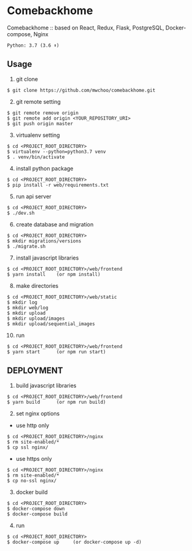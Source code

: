 # Comebackhome

Comebackhome :: based on React, Redux, Flask, PostgreSQL, Docker-compose, Nginx<br />
```
Python: 3.7 (3.6 ⬆️)
```


## Usage

1. git clone

```
$ git clone https://github.com/mwchoo/comebackhome.git
```

2. git remote setting

```
$ git remote remove origin
$ git remote add origin <YOUR_REPOSITORY_URI>
$ git push origin master
```

3. virtualenv setting

```
$ cd <PROJECT_ROOT_DIRECTORY>
$ virtualenv --python=python3.7 venv
$ . venv/bin/activate
```

4. install python package

```
$ cd <PROJECT_ROOT_DIRECTORY>
$ pip install -r web/requirements.txt
```

5. run api server

```
$ cd <PROJECT_ROOT_DIRECTORY>
$ ./dev.sh
```

6. create database and migration

```
$ cd <PROJECT_ROOT_DIRECTORY>
$ mkdir migrations/versions
$ ./migrate.sh
```

7. install javascript libraries

```
$ cd <PROJECT_ROOT_DIRECTORY>/web/frontend
$ yarn install    (or npm install)
```

8. make directories

```
$ cd <PROJECT_ROOT_DIRECTORY>/web/static
$ mkdir log
$ mkdir web/log
$ mkdir upload
$ mkdir upload/images
$ mkdir upload/sequential_images
```

10. run

```
$ cd <PROJECT_ROOT_DIRECTORY>/web/frontend
$ yarn start      (or npm run start)
```


## DEPLOYMENT

1. build javascript libraries

```
$ cd <PROJECT_ROOT_DIRECTORY>/web/frontend
$ yarn build      (or npm run build)
```

2. set nginx options
* use http only
  
```
$ cd <PROJECT_ROOT_DIRECTORY>/nginx
$ rm site-enabled/*
$ cp ssl nginx/
```
  
* use https only

```
$ cd <PROJECT_ROOT_DIRECTORY>/nginx
$ rm site-enabled/*
$ cp no-ssl nginx/
```

3. docker build

```
$ cd <PROJECT_ROOT_DIRECTORY>
$ docker-compose down
$ docker-compose build
```

4. run

```
$ cd <PROJECT_ROOT_DIRECTORY>
$ docker-compose up     (or docker-compose up -d)
```
